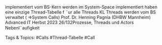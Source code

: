 implementiert vom BS-Kern
werden im System-Space implementiert
haben eine einzige Thread-Tabelle f ¨ur alle Threads
KL Threads werden vom BS verwaltet ( ⇒System Calls)
Prof. Dr. Henning Pagnia (DHBW Mannheim) Advanced IT Herbst 2023 26/132Prozesse, Threads und Actors Nebenl¨auﬁgkeit

   Tags & Topics:
   #Calls
   #Thread-Tabelle
   #Call